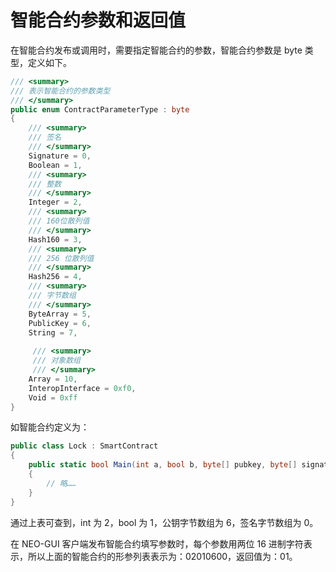 # 智能合约参数和返回值

在智能合约发布或调用时，需要指定智能合约的参数，智能合约参数是 byte 类型，定义如下。

```c#
/// <summary>
/// 表示智能合约的参数类型
/// </summary>
public enum ContractParameterType : byte
{
    /// <summary>
    /// 签名
    /// </summary>
    Signature = 0,
    Boolean = 1,
    /// <summary>
    /// 整数
    /// </summary>
    Integer = 2,
    /// <summary>
    /// 160位散列值
    /// </summary>
    Hash160 = 3,
    /// <summary>
    /// 256 位散列值
    /// </summary>
    Hash256 = 4,
    /// <summary>
    /// 字节数组
    /// </summary>
    ByteArray = 5,
    PublicKey = 6,
    String = 7,
    
     /// <summary>
     /// 对象数组
     /// </summary>        
    Array = 10,
    InteropInterface = 0xf0,
    Void = 0xff
}
```

如智能合约定义为：

```c#
public class Lock : SmartContract
{
    public static bool Main(int a, bool b, byte[] pubkey, byte[] signature)
    {
        // 略……
    }
}
```

通过上表可查到，int 为 2，bool 为 1，公钥字节数组为 6，签名字节数组为 0。

在 NEO-GUI 客户端发布智能合约填写参数时，每个参数用两位 16 进制字符表示，所以上面的智能合约的形参列表表示为：02010600，返回值为：01。